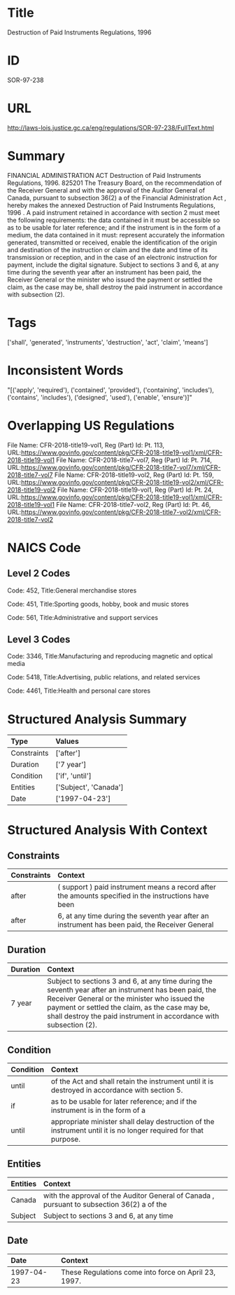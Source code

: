 # Title
Destruction of Paid Instruments Regulations, 1996


# ID
SOR-97-238

# URL
http://laws-lois.justice.gc.ca/eng/regulations/SOR-97-238/FullText.html


# Summary
FINANCIAL ADMINISTRATION ACT Destruction of Paid Instruments Regulations, 1996.
825201 The Treasury Board, on the recommendation of the Receiver General and with the approval of the Auditor General of Canada, pursuant to subsection 36(2) a  of the  Financial Administration Act , hereby makes the annexed  Destruction of Paid Instruments Regulations, 1996 .
A paid instrument retained in accordance with section 2 must meet the following requirements: the data contained in it must be accessible so as to be usable for later reference; and if the instrument is in the form of a medium, the data contained in it must: represent accurately the information generated, transmitted or received, enable the identification of the origin and destination of the instruction or claim and the date and time of its transmission or reception, and in the case of an electronic instruction for payment, include the digital signature.
Subject to sections 3 and 6, at any time during the seventh year after an instrument has been paid, the Receiver General or the minister who issued the payment or settled the claim, as the case may be, shall destroy the paid instrument in accordance with subsection (2).


# Tags
['shall', 'generated', 'instruments', 'destruction', 'act', 'claim', 'means']


# Inconsistent Words
"[('apply', 'required'), ('contained', 'provided'), ('containing', 'includes'), ('contains', 'includes'), ('designed', 'used'), ('enable', 'ensure')]"


# Overlapping US Regulations
File Name: CFR-2018-title19-vol1, Reg (Part) Id: Pt. 113, URL:https://www.govinfo.gov/content/pkg/CFR-2018-title19-vol1/xml/CFR-2018-title19-vol1
File Name: CFR-2018-title7-vol7, Reg (Part) Id: Pt. 714, URL:https://www.govinfo.gov/content/pkg/CFR-2018-title7-vol7/xml/CFR-2018-title7-vol7
File Name: CFR-2018-title19-vol2, Reg (Part) Id: Pt. 159, URL:https://www.govinfo.gov/content/pkg/CFR-2018-title19-vol2/xml/CFR-2018-title19-vol2
File Name: CFR-2018-title19-vol1, Reg (Part) Id: Pt. 24, URL:https://www.govinfo.gov/content/pkg/CFR-2018-title19-vol1/xml/CFR-2018-title19-vol1
File Name: CFR-2018-title7-vol2, Reg (Part) Id: Pt. 46, URL:https://www.govinfo.gov/content/pkg/CFR-2018-title7-vol2/xml/CFR-2018-title7-vol2



# NAICS Code
## Level 2 Codes
Code: 452, Title:General merchandise stores

Code: 451, Title:Sporting goods, hobby, book and music stores

Code: 561, Title:Administrative and support services




## Level 3 Codes
Code: 3346, Title:Manufacturing and reproducing magnetic and optical media

Code: 5418, Title:Advertising, public relations, and related services

Code: 4461, Title:Health and personal care stores







# Structured Analysis Summary
| Type        | Values                |
|:------------|:----------------------|
| Constraints | ['after']             |
| Duration    | ['7 year']            |
| Condition   | ['if', 'until']       |
| Entities    | ['Subject', 'Canada'] |
| Date        | ['1997-04-23']        |


# Structured Analysis With Context
 


## Constraints
| Constraints   | Context                                                                                                |
|:--------------|:-------------------------------------------------------------------------------------------------------|
| after         | ( support ) paid instrument  means a record  after the amounts specified in the instructions have been |
| after         | 6, at any time during the seventh year after an instrument has been paid, the Receiver General         |


## Duration
| Duration   | Context                                                                                                                                                                                                                                                                        |
|:-----------|:-------------------------------------------------------------------------------------------------------------------------------------------------------------------------------------------------------------------------------------------------------------------------------|
| 7 year     | Subject to sections 3 and 6, at any time during the seventh year after an instrument has been paid, the Receiver General or the minister who issued the payment or settled the claim, as the case may be, shall destroy the paid instrument in accordance with subsection (2). |


## Condition
| Condition   | Context                                                                                                          |
|:------------|:-----------------------------------------------------------------------------------------------------------------|
| until       | of the Act and shall retain the instrument until  it is destroyed in accordance with section 5.                  |
| if          | as to be usable for later reference; and if the instrument is in the form of a                                   |
| until       | appropriate minister shall delay destruction of the instrument until  it is no longer required for that purpose. |


## Entities
| Entities   | Context                                                                                    |
|:-----------|:-------------------------------------------------------------------------------------------|
| Canada     | with the approval of the Auditor General of Canada , pursuant to subsection 36(2) a of the |
| Subject    | Subject to sections 3 and 6, at any time                                                   |


## Date
| Date       | Context                                              |
|:-----------|:-----------------------------------------------------|
| 1997-04-23 | These Regulations come into force on April 23, 1997. |



